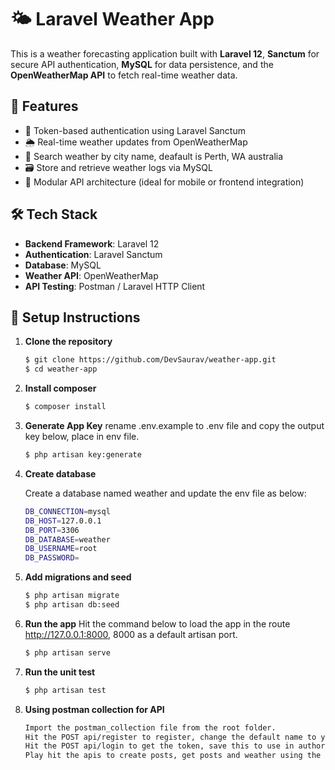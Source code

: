# 🌤️ Laravel Weather App

This is a weather forecasting application built with **Laravel 12**, **Sanctum** for secure API authentication, **MySQL** for data persistence, and the **OpenWeatherMap API** to fetch real-time weather data.

## 🚀 Features

- 🔐 Token-based authentication using Laravel Sanctum
- 🌦️ Real-time weather updates from OpenWeatherMap
- 📍 Search weather by city name, deafault is Perth, WA australia
- 🗃️ Store and retrieve weather logs via MySQL
- 🧩 Modular API architecture (ideal for mobile or frontend integration)

## 🛠️ Tech Stack

- **Backend Framework**: Laravel 12
- **Authentication**: Laravel Sanctum
- **Database**: MySQL
- **Weather API**: OpenWeatherMap
- **API Testing**: Postman / Laravel HTTP Client

## 🔧 Setup Instructions

1. **Clone the repository**  
   ```bash
   $ git clone https://github.com/DevSaurav/weather-app.git
   $ cd weather-app

2. **Install composer**  
   ```bash
   $ composer install
   
3. **Generate App Key** 
   rename .env.example to .env file and copy the output key below, place in env file. 
   ```bash
   $ php artisan key:generate
   

4. **Create database**  
   
   Create a database named weather and update the env file as below:
   ```bash
   DB_CONNECTION=mysql
   DB_HOST=127.0.0.1
   DB_PORT=3306
   DB_DATABASE=weather
   DB_USERNAME=root
   DB_PASSWORD=

5. **Add migrations and seed**  
   ```bash
   $ php artisan migrate
   $ php artisan db:seed

6. **Run the app**
   Hit the command below to load the app in the route http://127.0.0.1:8000, 8000 as a default artisan port.
   ```bash
   $ php artisan serve

7. **Run the unit test**  
   ```bash
   $ php artisan test

8. **Using postman collection for API**  
   ```bash
   Import the postman_collection file from the root folder.
   Hit the POST api/register to register, change the default name to your name.
   Hit the POST api/login to get the token, save this to use in authorization header as a Bearer token.
   Play hit the apis to create posts, get posts and weather using the token above.


